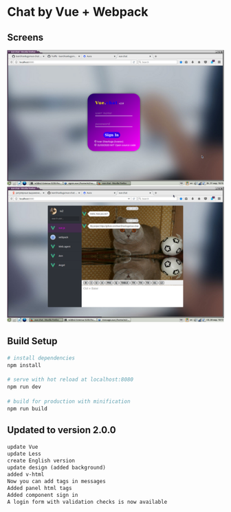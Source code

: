 # Chat by Vue + Webpack

## Screens

<img width="600" src="https://github.com/IvanShavliuga/vue-chat/blob/master/Screenshot.png">
<img width="600" src="https://github.com/IvanShavliuga/vue-chat/blob/master/intro.png">

## Build Setup

``` bash
# install dependencies
npm install

# serve with hot reload at localhost:8080
npm run dev

# build for production with minification
npm run build
```

## Updated to version 2.0.0

```
update Vue
update Less
create English version
update design (added background)
added v-html
Now you can add tags in messages
Added panel html tags
Added component sign in
A login form with validation checks is now available
```
